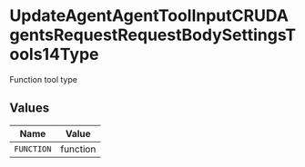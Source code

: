 # UpdateAgentAgentToolInputCRUDAgentsRequestRequestBodySettingsTools14Type

Function tool type


## Values

| Name       | Value      |
| ---------- | ---------- |
| `FUNCTION` | function   |
